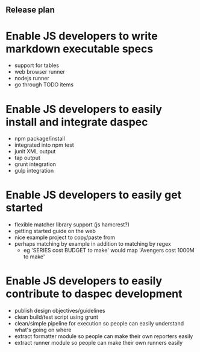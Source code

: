 Release plan
------------

# Enable JS developers to write markdown executable specs

* support for tables
* web browser runner
* nodejs runner
* go through TODO items

# Enable JS developers to easily install and integrate daspec

* npm package/install
* integrated into npm test
* junit XML output
* tap output
* grunt integration
* gulp integration

# Enable JS developers to easily get started

* flexible matcher library support (js hamcrest?)
* getting started guide on the web
* nice example project to copy/paste from
* perhaps matching by example in addition to matching by regex
  - eg 'SERIES cost BUDGET to make' would map 'Avengers cost 1000M to make'

# Enable JS developers to easily contribute to daspec development

* publish design objectives/guidelines 
* clean build/test script using grunt
* clean/simple pipeline for execution so people can easily understand what's going on where
* extract formatter module so people can make their own reporters easily
* extract runner module so people can make their own runners easily
